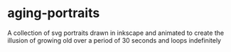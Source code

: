 # aging-portraits
A collection of svg portraits drawn in inkscape and animated to create the illusion of growing old over a period of 30 seconds and loops indefinitely
